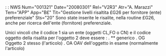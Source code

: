 :  : NWS Num="001321" Date="20080301" Rel="V2R3" Atr="A. Marazzi" Tem="APP" App="B£" Tit="Gestione livelli risaltita £G26 per fornitore (ente) preferenziale" Sts="20"
Sono state inserite le risalite, nella routine £G26, anche per ricerca dell'ente (fornitore) preferenziale.

Unici vincoli che il codice 1 sia un ente (oggetti CL,FO o CN) e il codice oggetto della risalita per l'oggetto 2 deve essere : 
. \*\*  generico
. OG  Oggetto 2 stesso (l'articolo)
. OA  OAV dell'oggetto in esame (normalmente l'articolo)
